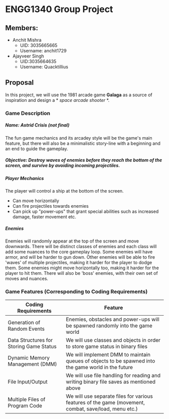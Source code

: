 # ENGG1340 Group Project

## Members:

- Anchit Mishra 
  - UID: 3035665665 
  - Username: anchit1729 
- Ajayveer Singh 
  - UID:3035664635 
  - Username: Quacktillius

## Proposal

In this project, we will use the 1981 arcade game **Galaga** as a source of inspiration and design a * *space arcade shooter* *.

### Game Description
##### Name: Astrid Crisis (not final)
The fun game mechanics and its arcadey style will be the game's main feature, but there will also be a minimalistic story-line with a beginning and an end to guide the gameplay. 

##### Objective: Destroy waves of enemies before they reach the bottom of the screen, and survive by avoiding incoming projectiles.

##### Player Mechanics
The player will control a ship at the bottom of the screen.
* Can move horizontally
* Can fire projectiles towards enemies
* Can pick up "power-ups" that grant special abilities such as increased damage, faster movement etc.

##### Enemies
Enemies will randomly appear at the top of the screen and move downwards. There will be distinct classes of enemies and each class will add some nuances to the core gameplay loop.
Some enemies will have armor, and will be harder to gun down.
Other enemies will be able to fire 'waves' of multiple projectiles, making it harder for the player to dodge them.
Some enemies might move horizontally too, making it harder for the player to hit them.
There will also be 'boss' enemies, with their own set of moves and nuances.

### Game Features (Corresponding to Coding Requirements)

| Coding Requirements                      | Feature                                                                                                    |
| ---------------------------------------- | ---------------------------------------------------------------------------------------------------------- |
| Generation of Random Events              | Enemies, obstacles and power-ups will be spawned randomly into the game world                              |                               
| Data Structures for Storing Game Status  | We will use classes and objects in order to store game status in binary files                              |
| Dynamic Memory Management (DMM)          | We will implement DMM to maintain queues of objects to be spawned into the game world in  the future       |
| File Input/Output                        | We will use file handling for reading and writing binary file saves as mentioned above                     |
| Multiple Files of Program Code           | We will use separate files for various features of the game (movement, combat, save/load, menu etc.)       |
